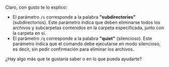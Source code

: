Claro, con gusto te lo explico:

- El parámetro `/s` corresponde a la palabra **"subdirectories"** (subdirectorios). Este parámetro indica que deben eliminarse todos los archivos y subcarpetas contenidos en la carpeta especificada, junto con la carpeta en sí.
- El parámetro `/q` corresponde a la palabra **"quiet"** (silencioso). Este parámetro indica que el comando debe ejecutarse en modo silencioso, es decir, sin pedir confirmación para eliminar los archivos.

¿Hay algo más que te gustaría saber o en lo que pueda ayudarte?